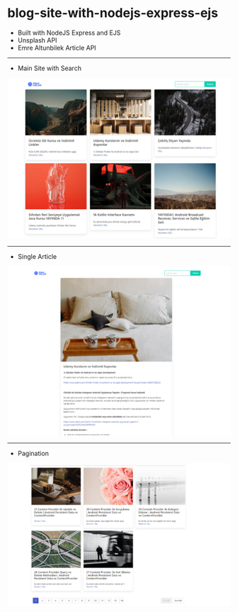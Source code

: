 # blog-site-with-nodejs-express-ejs
- Built with NodeJS Express and EJS
- Unsplash API
- Emre Altunbilek Article API
***

- Main Site with Search

<img src="images/blogsite1.png" width="900" heidght="500">

***
- Single Article

<img src="images/blogsite2.png" width="900" heidght="500">

***
- Pagination

<img src="images/blogsite3.png" width="900" heidght="500">

